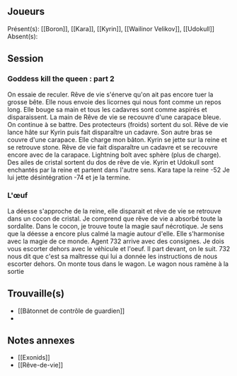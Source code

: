 ## Joueurs
Présent(s): [[Boron]], [[Kara]], [[Kyrin]], [[Wailinor Velikov]], [[Udokull]]
Absent(s): 

## Session

### Goddess kill the queen : part 2
On essaie de reculer.
Rêve de vie s'énerve qu'on ait pas encore tuer la grosse bête. Elle  nous envoie des licornes qui nous font comme un repos long. Elle bouge sa main et tous les cadavres sont comme aspirés et disparaissent. La main de Rêve de vie se recouvre d'une carapace bleue.
On continue à se battre. Des protecteurs (froids) sortent du sol.
Rêve de vie lance hâte sur Kyrin puis fait disparaître un cadavre. Son autre bras se couvre d'une carapace. Elle charge mon bâton.
Kyrin se jette sur la reine et se retrouve stone.
Rêve de vie fait disparaître un cadavre et se recouvre encore avec de la carapace.
Lightning bolt avec sphère (plus de charge).
Des ailes de cristal sortent du dos de rêve de vie.
Kyrin et Udokull sont enchantés par la reine et partent dans l'autre sens.
Kara tape la reine -52
Je lui jette désintégration -74 et je la termine.

### L'œuf
La déesse s'approche de la reine, elle disparait et rêve de vie se retrouve dans un cocon de cristal.
Je comprend que rêve de vie a absorbé toute la sordalite. Dans le cocon, je trouve toute la magie sauf nécrotique. Je sens que la déesse a encore plus calmé la magie autour d'elle. Elle s'harmonise avec la magie de ce monde.
Agent 732 arrive avec des consignes. Je dois vous escorter dehors avec le véhicule et l'oeuf. Il part devant, on le suit.
732 nous dit que c'est sa maîtresse qui lui a donnée les instructions de nous escorter dehors. On monte tous dans le wagon. Le wagon nous ramène à la sortie

## Trouvaille(s)
- [[Bâtonnet de contrôle de guardien]]
- 
## Notes annexes
- [[Exonids]]
- [[Rêve-de-vie]]